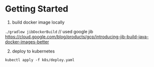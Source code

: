# Getting Started

1. build docker image locally

`./gradlew jibDockerBuild` // used google jib https://cloud.google.com/blog/products/gcp/introducing-jib-build-java-docker-images-better

2. deploy to kubernetes 

`kubectl apply -f k8s/deploy.yaml`
